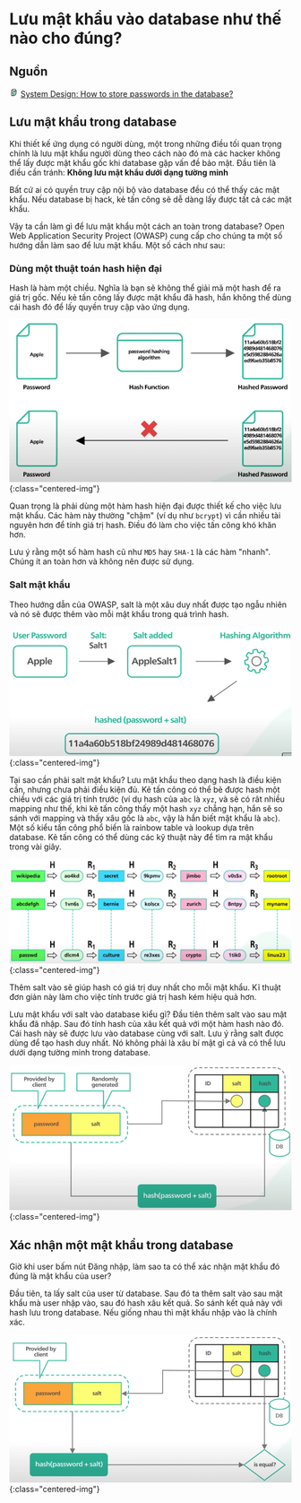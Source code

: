 # Lưu mật khẩu vào database như thế nào cho đúng?

## Nguồn

<img src="../../assets/images/bytebytego.png" width="16" height="16"/> [System Design: How to store passwords in the database?](https://www.youtube.com/watch?v=zt8Cocdy15c)

## Lưu mật khẩu trong database

Khi thiết kế ứng dụng có người dùng, một trong những điều tối quan trọng chính là lưu mật khẩu người dùng theo cách nào đó mà các hacker không thể lấy được mật khẩu gốc khi database gặp vấn đề bảo mật. Đầu tiên là điều cần tránh: **Không lưu mật khẩu dưới dạng tường minh**

Bất cứ ai có quyền truy cập nội bộ vào database đều có thể thấy các mật khẩu. Nếu database bị hack, kẻ tấn công sẽ dễ dàng lấy được tất cả các mật khẩu.

Vậy ta cần làm gì để lưu mật khẩu một cách an toàn trong database? Open Web Application Security Project (OWASP) cung cấp cho chúng ta một số hướng dẫn làm sao để lưu mật khẩu. Một số cách như sau:

### Dùng một thuật toán hash hiện đại

Hash là hàm một chiều. Nghĩa là bạn sẽ không thể giải mã một hash để ra giá trị gốc. Nếu kẻ tấn công lấy được mật khẩu đã hash, hắn không thể dùng cái hash đó để lấy quyền truy cập vào ứng dụng. 

![](../assets/ByteByteGo/storing_passwords/figure1.png){:class="centered-img"}

Quan trọng là phải dùng một hàm hash hiện đại được thiết kế cho việc lưu mật khẩu. Các hàm này thường "chậm" (ví dụ như `bcrypt`) vì cần nhiều tài nguyên hơn để tính giá trị hash. Điều đó làm cho việc tấn công khó khăn hơn. 

Lưu ý rằng một số hàm hash cũ như `MD5` hay `SHA-1` là các hàm "nhanh". Chúng ít an toàn hơn và không nên được sử dụng.

### Salt mật khẩu

Theo hướng dẫn của OWASP, salt là một xâu duy nhất được tạo ngẫu nhiên và nó sẽ được thêm vào mỗi mật khẩu trong quá trình hash.

![](../assets/ByteByteGo/storing_passwords/figure2.png){:class="centered-img"}
  
Tại sao cần phải salt mật khẩu? Lưu mật khẩu theo dạng hash là điều kiện cần, nhưng chưa phải điều kiện đủ. Kẻ tấn công có thể bẻ được hash một chiều với các giá trị tính trước (ví dụ hash của `abc` là `xyz`, và sẽ có rât nhiều mapping như thế, khi kẻ tấn công thấy một hash `xyz` chẳng hạn, hắn sẽ so sánh với mapping và thấy xâu gốc là `abc`, vậy là hắn biết mật khẩu là `abc`). Một số kiểu tấn công phổ biến là rainbow table và lookup dựa trên database. Kẻ tấn công có thể dùng các kỹ thuật này để tìm ra mật khẩu trong vài giây.

![](../assets/ByteByteGo/storing_passwords/figure3.png){:class="centered-img"}

Thêm salt vào sẽ giúp hash có giá trị duy nhất cho mỗi mật khẩu. Kĩ thuật đơn giản này làm cho việc tính trước giá trị hash kém hiệu quả hơn.

Lưu mật khẩu với salt vào database kiểu gì? Đầu tiên thêm salt vào sau mật khẩu đã nhập. Sau đó tính hash của xâu kết quả với một hàm hash nào đó. Cái hash này sẽ được lưu vào database cùng với salt. Lưu ý rằng salt được dùng để tạo hash duy nhất. Nó không phải là xâu bí mật gì cả và có thể lưu dưới dạng tường minh trong database.

![](../assets/ByteByteGo/storing_passwords/figure4.png){:class="centered-img"}

## Xác nhận một mật khẩu trong database

Giờ khi user bấm nút Đăng nhập, làm sao ta có thể xác nhận mật khẩu đó đúng là mật khẩu của user?

Đầu tiên, ta lấy salt của user từ database. Sau đó ta thêm salt vào sau mật khẩu mà user nhập vào, sau đó hash xâu kết quả. So sánh kết quả này với hash lưu trong database. Nếu giống nhau thì mật khẩu nhập vào là chính xác.

![](../assets/ByteByteGo/storing_passwords/figure5.png){:class="centered-img"}
